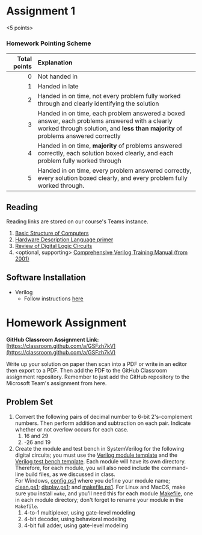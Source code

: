 # Assignment 1

<5 points>

### Homework Pointing Scheme

| Total points | Explanation                                                                                                                                                                       |
| -----------: | :-------------------------------------------------------------------------------------------------------------------------------------------------------------------------------- |
|            0 | Not handed in                                                                                                                                                                     |
|            1 | Handed in late                                                                                                                                                                    |
|            2 | Handed in on time, not every problem fully worked through and clearly identifying the solution                                                                                    |
|            3 | Handed in on time, each problem answered a boxed answer, each problems answered with a clearly worked through solution, and **less than majority** of problems answered correctly |
|            4 | Handed in on time, **majority** of problems answered correctly, each solution boxed clearly, and each problem fully worked through                                                |
|            5 | Handed in on time, every problem answered correctly, every solution boxed clearly, and every problem fully worked through.    

## Reading

Reading links are stored on our course's Teams instance.

1. [Basic Structure of Computers](https://cooperunion.sharepoint.com/:b:/s/Section_ECE-251-A-2025SP/EbAPAQKEWm5HrCgqFxJBcNcBoUJfJgyni2tLCI_XT3tB5Q?e=Hexhdg)
2. [Hardware Description Language primer](https://cooperunion.sharepoint.com/:b:/s/Section_ECE-251-A-2025SP/EcUcnqmsJz1IinxYnEzzFnABIQzUOs3jWoqTotSroQVq5g?e=eciNlf)
3. [Review of Digital Logic Circuits](https://cooperunion.sharepoint.com/:b:/s/Section_ECE-251-A-2025SP/EQWgBkDZ0MtIi-04QrdvtckB3P7NrNMeTZC6XINtIev9Qg?e=ka1eaN)
4. <optional, supporting> [Comprehensive Verilog Training Manual (from 2001)](https://cooperunion.sharepoint.com/:b:/s/Section_ECE-251-A-2025SP/ESMelOGGrkxDq6HG7O6ZjfoBmGLMV2yepKbqBskMm1oiNA?e=74Exnv)

## Software Installation

- Verilog
  - Follow instructions [here](../installing_verilog_locally.md)

# Homework Assignment 

**GitHub Classroom Assignment Link:** [https://classroom.github.com/a/GSFzh7kV](https://classroom.github.com/a/GSFzh7kV)

Write up your solution on paper then scan into a PDF or write in an editor then export to a PDF. Then add the PDF to the GitHub Classroom assignment repository. Remember to just add the GitHub repository to the Microsoft Team's assignment from here.

## Problem Set

1. Convert the following pairs of decimal number to 6-bit 2's-complement numbers. Then perform addition and subtraction on each pair. Indicate whether or not overlow occurs for each case.
   1. 16 and 29
   1. -26 and 19
1. Create the module and test bench in SystemVerilog for the following digital circuits; you must use the [Verilog module template](../catalog/templates/module.sv) and the [Verilog test bench template](../catalog/templates/tb_module.sv). Each module will have its own directory. Therefore, for each module, you will also need include the command-line build files, as we discussed in class. <br>
   For Windows, [config.ps1](../catalog/templates/config.ps1) where you define your module name; [clean.ps1](../catalog/templates/clean.ps1); [display.ps1](../catalog/templates/display.ps1); and [makefile.ps1](../catalog/templates/makefile.ps1). For Linux and MacOS, make sure you install `make`, and you'll need this for each module [Makefile](../catalog/templates/Makefile), one in each module directory; don't forget to rename your module in the `Makefile`.
   1. 4-to-1 multiplexer, using gate-level modeling
   1. 4-bit decoder, using behavioral modeling
   1. 4-bit full adder, using gate-level modeling
